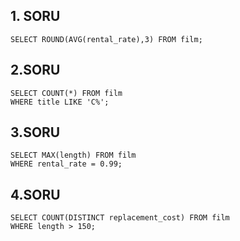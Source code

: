 ## 1. SORU
```
SELECT ROUND(AVG(rental_rate),3) FROM film;
```

## 2.SORU
```
SELECT COUNT(*) FROM film
WHERE title LIKE 'C%';

```

## 3.SORU
```
SELECT MAX(length) FROM film
WHERE rental_rate = 0.99;

```

## 4.SORU
```
SELECT COUNT(DISTINCT replacement_cost) FROM film
WHERE length > 150;

```

